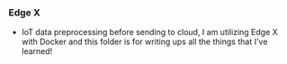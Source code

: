### Edge X
- IoT data preprocessing before sending to cloud, I am utilizing Edge X with Docker and this folder is for writing ups all the things that I've learned!
